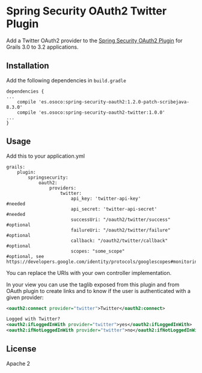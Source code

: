 Spring Security OAuth2 Twitter Plugin
====================================

Add a Twitter OAuth2 provider to the [Spring Security OAuth2 Plugin](https://github.com/grails-plugins/grails-spring-security-oauth2)
for Grails 3.0 to 3.2 applications.

Installation
------------
Add the following dependencies in `build.gradle`
```
dependencies {
...
    compile 'es.osoco:spring-security-oauth2:1.2.0-patch-scribejava-8.3.0'
    compile 'es.osoco:spring-security-oauth2-twitter:1.0.0'
...
}
```

Usage
-----
Add this to your application.yml
```
grails:
    plugin:
        springsecurity:
            oauth2:
                providers:
                    twitter:
                        api_key: 'twitter-api-key'               #needed
                        api_secret: 'twitter-api-secret'         #needed
                        successUri: "/oauth2/twitter/success"    #optional
                        failureUri: "/oauth2/twitter/failure"    #optional
                        callback: "/oauth2/twitter/callback"     #optional
                        scopes: "some_scope"                     #optional, see https://developers.google.com/identity/protocols/googlescopes#monitoringv3
```
You can replace the URIs with your own controller implementation.

In your view you can use the taglib exposed from this plugin and from OAuth plugin to create links and to know if the user is authenticated with a given provider:
```xml
<oauth2:connect provider="twitter">Twitter</oauth2:connect>

Logged with Twitter?
<oauth2:ifLoggedInWith provider="twitter">yes</oauth2:ifLoggedInWith>
<oauth2:ifNotLoggedInWith provider="twitter">no</oauth2:ifNotLoggedInWith>
```

License
-------
Apache 2